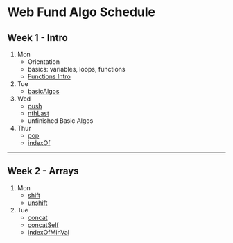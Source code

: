 # Web Fund Algo Schedule

## Week 1 - Intro

1. Mon
   - Orientation
   - basics: variables, loops, functions
   - [Functions Intro](../function-intro.md)
2. Tue
   - [basicAlgos](../basicAlgos.js)
3. Wed
   - [push](../recreated_methods/Array/push.js)
   - [nthLast](../arrays/nthLast.js)
   - unfinished Basic Algos
4. Thur
   - [pop](../recreated_methods/Array/pop.js)
   - [indexOf](../recreated_methods/Array/indexOf.js)

---

## Week 2 - Arrays

1. Mon
   - [shift](../recreated_methods/Array/shift.js)
   - [unshift](../recreated_methods/Array/unshift.js)
2. Tue
   - [concat](../recreated_methods/Array/concat.js)
   - [concatSelf](../arrays/concatSelf.js)
   - [indexOfMinVal](../arrays/indexOfMinVal.js)
